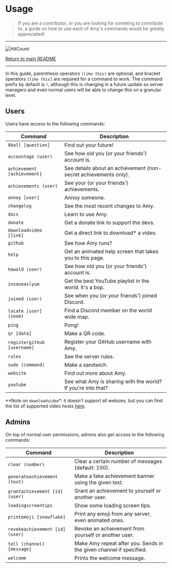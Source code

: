 # Usage

> If you are a contributor, or you are looking for someting to contribute to, a guide on how to use each of Amy's commands would be greatly appreciated!

-----

![HitCount](http://hits.dwyl.com/gideontong/Amy.svg)

[Return to main README](../README.md)

-----

In this guide, parenthesis operators `(like this)` are optional, and bracket operators `[like this]` are required for a command to work. The command prefix by default is `!`, although this is changing in a future update so server managers and even normal users will be able to change this on a granular level.

## Users

Users have access to the following commands:

| Command                     | Description                                                      |
|-----------------------------|------------------------------------------------------------------|
| `8ball [question]`          | Find out your future!                                            |
| `accountage (user)`         | See how old you (or your friends') account is.                   |
| `achievement [achievement]` | See details about an achievement (non-secret achievements only). |
| `achievements (user)`       | See your (or your friends') achievements.                        |
| `annoy [user]`              | Annoy someone.                                                   |
| `changelog`                 | See the most recent changes to Amy.                              |
| `docs`                      | Learn to use Amy.                                                |
| `donate`                    | Get a donate link to support the devs.                           |
| `downloadvideo [link]`      | Get a direct link to download* a video.                          |
| `github`                    | See how Amy runs?                                                |
| `help`                      | Get an animated help screen that takes you to this page.         |
| `howold (user)`             | See how old you (or your friends') account is.                   |
| `insaneaslyum`              | Get the best YouTube playlist in the world. It's a bop.          |
| `joined (user)`             | See when you (or your friends') joined Discord.                  |
| `locate [user] (zoom)`      | Find a Discord member on the world wide map.                     |
| `ping`                      | Pong!                                                            |
| `qr [data]`                 | Make a QR code.                                                  |
| `registergithub [username]` | Register your GitHub username with Amy.                          |
| `rules`                     | See the server rules.                                            |
| `sudo (command)`            | Make a sandwich.                                                 |
| `website`                   | Find out more about Amy.                                         |
| `youtube`                   | See what Amy is sharing with the world? If you're into that?     |

**Note on `downloadvideo`*: it doesn't support all websies, but you can find the list of supported video hosts [here](https://github.com/ytdl-org/youtube-dl/blob/master/docs/supportedsites.md).

## Admins

On top of normal user permissions, admins also get access to the following commands:

| Command                         | Description                                                         |
|---------------------------------|---------------------------------------------------------------------|
| `clear (number)`                | Clear a certain number of messages (default: 100).                  |
| `generateachievement (text)`    | Make a fake achievement banner using the given text.                |
| `grantachievement [id] (user)`  | Grant an achievement to yourself or another user.                   |
| `loadingscreentips`             | Show some loading screen tips.                                      |
| `printemoji [snowflake]`        | Print any emoji from any server, even animated ones.                |
| `revokeachievement [id] (user)` | Revoke an achievement from yourself or another user.                |
| `tell (channel) [message]`      | Make Amy repeat after you. Sends in the given channel if specified. |
| `welcome`                       | Prints the welcome message.                                         |
